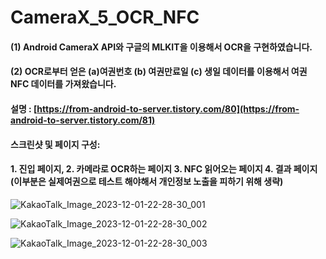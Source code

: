 # CameraX_5_OCR_NFC

#### (1) Android CameraX API와 구글의 MLKIT을 이용해서 OCR을 구현하였습니다. 
#### (2) OCR로부터 얻은 (a)여권번호 (b) 여권만료일 (c) 생일 데이터를 이용해서 여권 NFC 데이터를 가져왔습니다.

#### 설명 : [https://from-android-to-server.tistory.com/80](https://from-android-to-server.tistory.com/81)

#### 스크린샷 및 페이지 구성:

#### 1. 진입 페이지, 2. 카메라로 OCR하는 페이지 3. NFC 읽어오는 페이지 4. 결과 페이지 (이부분은 실제여권으로 테스트 해야해서 개인정보 노출을 피하기 위해 생략)

![KakaoTalk_Image_2023-12-01-22-28-30_001](https://github.com/tvroom88/AIO_Android_Kotlin_Support_Material/assets/4710854/30613e1f-96a1-4c65-aca2-78a81c8c2b62)

![KakaoTalk_Image_2023-12-01-22-28-30_002](https://github.com/tvroom88/AIO_Android_Kotlin_Support_Material/assets/4710854/4b230cbf-b87c-43cc-b7ba-58599fe6631c)

![KakaoTalk_Image_2023-12-01-22-28-30_003](https://github.com/tvroom88/AIO_Android_Kotlin_Support_Material/assets/4710854/30127315-bf36-47e2-978c-ce9084fd48ba)
